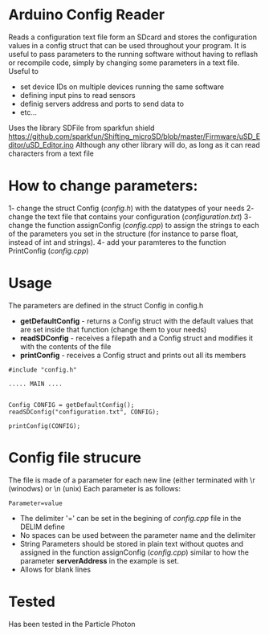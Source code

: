 # Arduino Config Reader

Reads a configuration text file form an SDcard and stores the configuration values in a config struct that can be used throughout your program.
It is useful to pass parameters to the running software without having to reflash or recompile code, simply by changing some parameters in a text file.
Useful to 
- set device IDs on multiple devices running the same software
- defining input pins to read sensors
- definig servers address and ports to send data to
- etc...

Uses the library SDFile from sparkfun shield https://github.com/sparkfun/Shifting_microSD/blob/master/Firmware/uSD_Editor/uSD_Editor.ino
Although any other library will do, as long as it can read characters from a text file


# How to change parameters:
1- change the struct Config (_config.h_) with the datatypes of your needs
2- change the text file that contains your configuration (_configuration.txt_)
3- change the function assignConfig (_config.cpp_) to assign the strings to each of the parameters you set in the structure (for instance to parse float, instead of int and strings).
4- add your paramteres to the function PrintConfig (_config.cpp_)

# Usage
The parameters are defined in the struct Config in config.h

- **getDefaultConfig** - returns a Config struct with the default values that are set inside that function (change them to your needs)
- **readSDConfig** - receives a filepath and a Config struct and modifies it with the contents of the file
- **printConfig** - receives a Config struct and prints out all its members
```
#include "config.h"

..... MAIN ....


Config CONFIG = getDefaultConfig();
readSDConfig("configuration.txt", CONFIG);

printConfig(CONFIG);
```

# Config file strucure
The file is made of a parameter for each new line (either terminated with \r (winodws) or \n (unix)
Each parameter is as follows:
```
Parameter=value
```

- The delimiter '=' can be set in the begining of _config.cpp_ file in the DELIM define
- No spaces can be used between the parameter name and the delimiter
- String Parameters should be stored in plain text without quotes and assigned in the function assignConfig (_config.cpp_) similar to how the parameter **serverAddress** in the example is set.
- Allows for blank lines

# Tested
Has been tested in the Particle Photon
